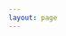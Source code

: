 ```yaml
---
layout: page
---
```

<script setup>
import{
    VPTeamPage,
    VPTeamPageTitle,
    VPTeamMembers,
    VPTeamPageSection
} from 'vitepress/theme'

const members = [
    {
        avatar: 'assets/officers/Hussain.jpg',
        name: 'Hussain Alkatheri',
        title: 'President',
        desc: '',
        org: 'CSEC',
        links: [
            { icon: 'linkedin', link: 'https://www.linkedin.com/in/hussain-alkatheri/'},
        ]
    },
    {
      avatar: 'assets/officers/Brett.jpg',
        name: 'Brett',
        title: 'Vice President',
        desc: '',
        org: 'CSEC',
    },
    {
        avatar: 'assets/officers/Diego.jpg',
        name: 'Diego Martinez',
        title: 'Secretary',
        desc: '',
        org: 'CSEC',
        links: [
            { icon: 'linkedin', link: 'https://www.linkedin.com/in/diemar20'},
        ]
    },
    {
        avatar: 'assets/officers/Javier.jpg',
        name: 'Javier Cardoso',
        title: 'Web Master',
        desc: '',
        org: 'CSEC',
        links: [
            { icon: 'linkedin', link: 'https://www.linkedin.com/in/cardoso-javier/'},
        ]
    },
    {
        avatar: 'assets/officers/Rose.jpg',
        name: 'Rose Ramireze',
        title: 'Infra. Officer',
        desc: '',
        org: 'CSEC',
        links: [
            { icon: 'linkedin', link: 'https://www.linkedin.com/in/rose-ramirez/'},
        ]
    },
    {
        avatar: 'assets/officers/Jocelyn.jpg',
        name: 'Jocelyn Vazquez',
        title: 'Infra. Officer',
        desc: '',
        org: 'CSEC',
        links: [
            { icon: 'linkedin', link: 'https://www.linkedin.com/in/jocelyn-vazquez'},
        ]
    },
    {
      avatar: 'assets/officers/Monika.jpg',
        name: 'Monika Sutaria',
        title: 'Tech Devt. Officer',
        desc: '',
        org: 'CSEC',
        links: [
          { icon: 'linkedin', link: 'https://www.linkedin.com/in/monika-sutaria7/'},
        ]
    },
    {
      avatar: 'assets/officers/Nicole.jpg',
        name: 'Nicole Rodriguez',
        title: 'Event Coordinator',
        desc: '',
        org: 'CSEC',
        links: [
          { icon: 'linkedin', link: 'https://utacsec.org/www.linkedin.com/in/nicoleceline'},
        ]
    },
    {
      avatar: 'assets/officers/Jeremiah.jpg',
        name: 'Jeremiah Pitts',
        title: 'Event Planner',
        desc: '',
        org: 'CSEC',
        links: [
            { icon: 'linkedin', link: 'https://www.linkedin.com/in/jeremiahpitts/'},
        ]
    },
    {
        avatar: 'assets/officers/Gino.jpg',
        name: 'Gino De Luna',
        title: 'Social Media Officer',
        desc: '',
        org: 'CSEC',
        links: [
          { icon: 'linkedin', link: 'https://www.linkedin.com/in/gino-de-luna/'},
        ]
    },
    {
      avatar: 'assets/officers/Anne.jpg',
        name: 'Anne Nguyen',
        title: 'CTF Officer',
        desc: '',
        org: 'CSEC',
        links: [
          { icon: 'linkedin', link: 'https://www.linkedin.com/in/anne-h-nguyen/'},
        ]
    },
    {
        avatar: 'assets/officers/DiegoVester.jpg',
        name: 'Diego Vester',
        title: 'Director of Fundraising',
        desc: '',
        org: 'CSEC',
        links: [
            { icon: 'linkedin', link: 'https://www.linkedin.com/in/diegovester/'},
        ]
    },
    {
      avatar: 'assets/officers/Betim.jpg',
        name: 'Betim Hodza',
        title: 'Membership Officer',
        desc: '',
        org: 'CSEC',
        links: [
          { icon: 'linkedin', link: 'https://www.linkedin.com/in/betim-hodza-17bb46253/'},
        ]
    },
    {
        avatar: 'assets/officers/Devrat.jpg',
        name: 'Devrat Patel',
        title: 'Membership Officer',
        desc: '',
        org: 'CSEC',
        links: [
            { icon: 'linkedin', link: 'https://www.linkedin.com/in/devratpatel/'},
        ]
    },
    // ... other team members
]
</script>

<VPTeamPage>
  <VPTeamPageTitle>
    <template #title>
      CSEC's Team!
    </template>
    <template #lead>
      The CyberSecurity Clubs current members! Feel free to contact us on discord for any questions or just say hi!
    </template>
  </VPTeamPageTitle>
  <VPTeamMembers
    :members="members"
  />
</VPTeamPage>